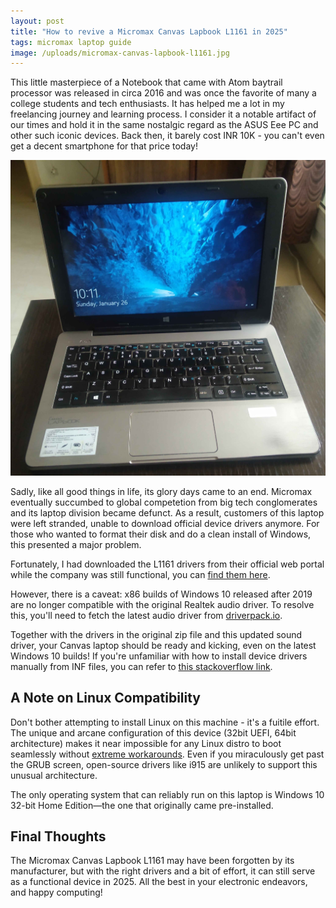 ```yaml
---
layout: post
title: "How to revive a Micromax Canvas Lapbook L1161 in 2025"
tags: micromax laptop guide
image: /uploads/micromax-canvas-lapbook-l1161.jpg
---
```

This little masterpiece of a Notebook that came with Atom baytrail processor was released in circa 2016 and was once the favorite of many a college students and tech enthusiasts. It has helped me a lot in my freelancing journey and learning process. I consider it a notable artifact of our times and hold it in the same nostalgic regard as the ASUS Eee PC and other such iconic devices. Back then, it barely cost INR 10K - you can't even get a decent smartphone for that price today!

![micromax-canvas-lapbook-l1161](/uploads/micromax-canvas-lapbook-l1161.jpg)

Sadly, like all good things in life, its glory days came to an end. Micromax eventually succumbed to global competetion from big tech conglomerates and its laptop division became defunct. As a result, customers of this laptop were left stranded, unable to download official device drivers anymore. For those who wanted to format their disk and do a clean install of Windows, this presented a major problem.

Fortunately, I had downloaded the L1161 drivers from their official web portal while the company was still functional, you can [find them here](https://drive.google.com/file/d/1iC1qoPaa7rNZohaSI5qmlIQK2EpCVahO/view?usp=drive_link).

However, there is a caveat: x86 builds of Windows 10 released after 2019 are no longer compatible with the original Realtek audio driver. To resolve this, you'll need to fetch the latest audio driver from [driverpack.io](https://driverpack.io/en/laptops/micromax/canvas-lapbook-l1161/sound?os=windows-10-x86).

Together with the drivers in the original zip file and this updated sound driver, your Canvas laptop should be ready and kicking, even on the latest Windows 10 builds! If you're unfamiliar with how to install device drivers manually from INF files, you can refer to [this stackoverflow link](https://stackoverflow.com/q/22496847/849365).

## A Note on Linux Compatibility

Don't bother attempting to install Linux on this machine - it's a fuitile effort. The unique and arcane configuration of this device (32bit UEFI, 64bit architecture) makes it near impossible for any Linux distro to boot seamlessly without [extreme workarounds](https://superuser.com/a/1872717/148445). Even if you miraculously get past the GRUB screen, open-source drivers like i915 are unlikely to support this unusual architecture.

The only operating system that can reliably run on this laptop is Windows 10 32-bit Home Edition—the one that originally came pre-installed.

## Final Thoughts

The Micromax Canvas Lapbook L1161 may have been forgotten by its manufacturer, but with the right drivers and a bit of effort, it can still serve as a functional device in 2025. All the best in your electronic endeavors, and happy computing!